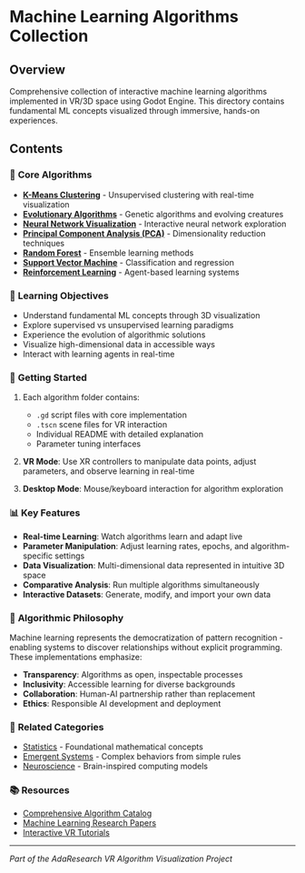 # Machine Learning Algorithms Collection

## Overview
Comprehensive collection of interactive machine learning algorithms implemented in VR/3D space using Godot Engine. This directory contains fundamental ML concepts visualized through immersive, hands-on experiences.

## Contents

### 🧠 **Core Algorithms**
- **[K-Means Clustering](kmeansclustering/)** - Unsupervised clustering with real-time visualization
- **[Evolutionary Algorithms](evolutionaryalgorithms/)** - Genetic algorithms and evolving creatures
- **[Neural Network Visualization](neuralnetworkvisualization/)** - Interactive neural network exploration
- **[Principal Component Analysis (PCA)](pca/)** - Dimensionality reduction techniques
- **[Random Forest](randomforest/)** - Ensemble learning methods
- **[Support Vector Machine](supportvectormachine/)** - Classification and regression
- **[Reinforcement Learning](reinforcementlearning/)** - Agent-based learning systems

### 🎯 **Learning Objectives**
- Understand fundamental ML concepts through 3D visualization
- Explore supervised vs unsupervised learning paradigms
- Experience the evolution of algorithmic solutions
- Visualize high-dimensional data in accessible ways
- Interact with learning agents in real-time

### 🚀 **Getting Started**
1. Each algorithm folder contains:
   - `.gd` script files with core implementation
   - `.tscn` scene files for VR interaction
   - Individual README with detailed explanation
   - Parameter tuning interfaces

2. **VR Mode**: Use XR controllers to manipulate data points, adjust parameters, and observe learning in real-time
3. **Desktop Mode**: Mouse/keyboard interaction for algorithm exploration

### 📊 **Key Features**
- **Real-time Learning**: Watch algorithms learn and adapt live
- **Parameter Manipulation**: Adjust learning rates, epochs, and algorithm-specific settings
- **Data Visualization**: Multi-dimensional data represented in intuitive 3D space
- **Comparative Analysis**: Run multiple algorithms simultaneously
- **Interactive Datasets**: Generate, modify, and import your own data

### 🧬 **Algorithmic Philosophy**
Machine learning represents the democratization of pattern recognition - enabling systems to discover relationships without explicit programming. These implementations emphasize:

- **Transparency**: Algorithms as open, inspectable processes
- **Inclusivity**: Accessible learning for diverse backgrounds
- **Collaboration**: Human-AI partnership rather than replacement
- **Ethics**: Responsible AI development and deployment

### 🔗 **Related Categories**
- [Statistics](../statistics/) - Foundational mathematical concepts
- [Emergent Systems](../emergentsystems/) - Complex behaviors from simple rules
- [Neuroscience](../neuroscience/) - Brain-inspired computing models

### 📚 **Resources**
- [Comprehensive Algorithm Catalog](../COMPREHENSIVE_ALGORITHM_CATALOG.md)
- [Machine Learning Research Papers](../papers/)
- [Interactive VR Tutorials](../SYSTEMATIC_COMPLETION_PLAN.md)

---
*Part of the AdaResearch VR Algorithm Visualization Project*
